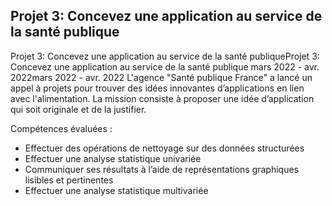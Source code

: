 ## Projet 3: Concevez une application au service de la santé publique


Projet 3: Concevez une application au service de la santé publiqueProjet 3: Concevez une application au service de la santé publique
mars 2022 - avr. 2022mars 2022 - avr. 2022
L'agence "Santé publique France" a lancé un appel à projets pour trouver des idées innovantes d’applications en lien avec l'alimentation. La mission consiste à proposer une idée d’application qui soit originale et de la justifier.

Compétences évaluées :
* Effectuer des opérations de nettoyage sur des données structurées
* Effectuer une analyse statistique univariée
* Communiquer ses résultats à l’aide de représentations graphiques lisibles et pertinentes
* Effectuer une analyse statistique multivariée
